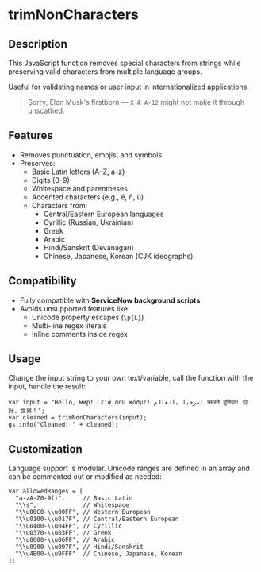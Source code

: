 # trimNonCharacters

## Description

This JavaScript function removes special characters from strings while preserving valid characters from multiple language groups.

Useful for validating names or user input in internationalized applications.

> Sorry, Elon Musk's firstborn — `X Æ A-12` might not make it through unscathed.

## Features

- Removes punctuation, emojis, and symbols
- Preserves:
  - Basic Latin letters (A–Z, a–z)
  - Digits (0–9)
  - Whitespace and parentheses
  - Accented characters (e.g., é, ñ, ü)
  - Characters from:
    - Central/Eastern European languages
    - Cyrillic (Russian, Ukrainian)
    - Greek
    - Arabic
    - Hindi/Sanskrit (Devanagari)
    - Chinese, Japanese, Korean (CJK ideographs)

## Compatibility

- Fully compatible with **ServiceNow background scripts**
- Avoids unsupported features like:
  - Unicode property escapes (`\p{L}`)
  - Multi-line regex literals
  - Inline comments inside regex

## Usage

Change the input string to your own text/variable, call the function with the input, handle the result:
```
var input = "Hello, мир! Γειά σου κόσμε! مرحبا بالعالم! नमस्ते दुनिया! 你好，世界！";
var cleaned = trimNonCharacters(input);
gs.info("Cleaned: " + cleaned);
```
## Customization
Language support is modular. Unicode ranges are defined in an array and can be commented out or modified as needed:
```
var allowedRanges = [
  "a-zA-Z0-9()",     // Basic Latin
  "\\s",             // Whitespace
  "\\u00C0-\\u00FF", // Western European
  "\\u0100-\\u017F", // Central/Eastern European
  "\\u0400-\\u04FF", // Cyrillic
  "\\u0370-\\u03FF", // Greek
  "\\u0600-\\u06FF", // Arabic
  "\\u0900-\\u097F", // Hindi/Sanskrit
  "\\u4E00-\\u9FFF"  // Chinese, Japanese, Korean
];
```
